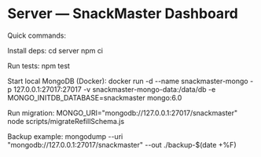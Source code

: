 # Server — SnackMaster Dashboard

Quick commands:

Install deps:
  cd server
  npm ci

Run tests:
  npm test

Start local MongoDB (Docker):
  docker run -d --name snackmaster-mongo -p 127.0.0.1:27017:27017 -v snackmaster-mongo-data:/data/db -e MONGO_INITDB_DATABASE=snackmaster mongo:6.0

Run migration:
  MONGO_URI="mongodb://127.0.0.1:27017/snackmaster" node scripts/migrateRefillSchema.js

Backup example:
  mongodump --uri "mongodb://127.0.0.1:27017/snackmaster" --out ./backup-$(date +%F)
